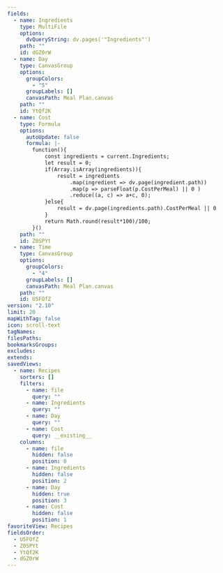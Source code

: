 ```yaml
---
fields:
  - name: Ingredients
    type: MultiFile
    options:
      dvQueryString: dv.pages('"Ingredients"')
    path: ""
    id: dGZ0rW
  - name: Day
    type: CanvasGroup
    options:
      groupColors:
        - "5"
      groupLabels: []
      canvasPath: Meal Plan.canvas
    path: ""
    id: YtQf2K
  - name: Cost
    type: Formula
    options:
      autoUpdate: false
      formula: |-
        function(){
            const ingredients = current.Ingredients;
            let result = 0;
            if(Array.isArray(ingredients)){
                result = ingredients
                    .map(ingredient => dv.page(ingredient.path))
                    .map(p => parseFloat(p.CostPerMeal) || 0 )
                    .reduce((a, c) => a+c, 0);
            }else{
                result = dv.page(ingredients.path).CostPerMeal || 0
            }
            return Math.round(result*100)/100;
        }()
    path: ""
    id: Z0SPYt
  - name: Time
    type: CanvasGroup
    options:
      groupColors:
        - "4"
      groupLabels: []
      canvasPath: Meal Plan.canvas
    path: ""
    id: U5FOfZ
version: "2.10"
limit: 20
mapWithTag: false
icon: scroll-text
tagNames: 
filesPaths: 
bookmarksGroups: 
excludes: 
extends: 
savedViews:
  - name: Recipes
    sorters: []
    filters:
      - name: file
        query: ""
      - name: Ingredients
        query: ""
      - name: Day
        query: ""
      - name: Cost
        query: __existing__
    columns:
      - name: file
        hidden: false
        position: 0
      - name: Ingredients
        hidden: false
        position: 2
      - name: Day
        hidden: true
        position: 3
      - name: Cost
        hidden: false
        position: 1
favoriteView: Recipes
fieldsOrder:
  - U5FOfZ
  - Z0SPYt
  - YtQf2K
  - dGZ0rW
---
```

